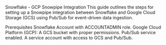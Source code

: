 Snowflake - GCP Snowpipe Integration
This guide outlines the steps for setting up a Snowpipe integration between Snowflake and Google Cloud Storage (GCS) using Pub/Sub for event-driven data ingestion.

Prerequisites
Snowflake Account with ACCOUNTADMIN role.
Google Cloud Platform (GCP):
A GCS bucket with proper permissions.
Pub/Sub service enabled.
A service account with access to GCS and Pub/Sub.
